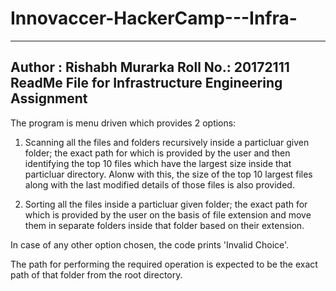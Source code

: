 # Innovaccer-HackerCamp---Infra-


------------------------------------------------------------------
 Author  : Rishabh Murarka 
 Roll No.: 20172111
 ReadMe File for Infrastructure Engineering Assignment          
------------------------------------------------------------------


The program is menu driven which provides 2 options:

1. Scanning all the files and folders recursively inside a particluar given folder;
the exact path for which is provided by the user and then identifying the top 10 
files which have the largest size inside that particluar directory. Alonw with this,
the size of the top 10 largest files along with the last modified details of those
files is also provided.

2. Sorting all the files inside a particluar given folder; the exact path for which is provided by the user on the basis of file extension and move them in separate 
folders inside that folder based on their extension.

In case of any other option chosen, the code prints 'Invalid Choice'.

The path for performing the required operation is expected to be the exact path
of that folder from the root directory.

